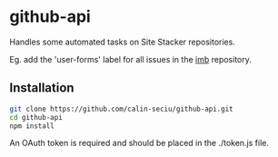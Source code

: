 # github-api

Handles some automated tasks on Site Stacker repositories.

Eg. add the 'user-forms' label for all issues in the [imb](https://github.com/sitestacker/imb) repository.

## Installation

```sh
git clone https://github.com/calin-seciu/github-api.git
cd github-api
npm install
```

An OAuth token is required and should be placed in the ./token.js file.
